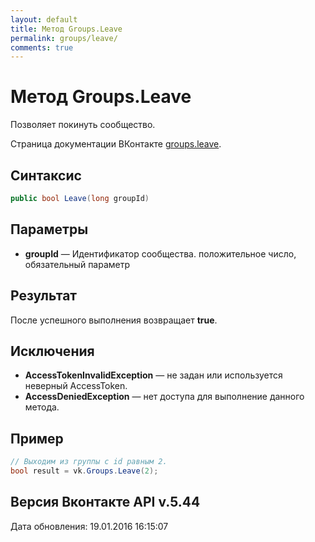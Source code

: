 ```yaml
---
layout: default
title: Метод Groups.Leave
permalink: groups/leave/
comments: true
---
```

# Метод Groups.Leave
Позволяет покинуть сообщество.

Страница документации ВКонтакте [groups.leave](https://vk.com/dev/groups.leave).

## Синтаксис
``` csharp
public bool Leave(long groupId)
```

## Параметры
+ **groupId** — Идентификатор сообщества. положительное число, обязательный параметр

## Результат
После успешного выполнения возвращает **true**.

## Исключения
+ **AccessTokenInvalidException** — не задан или используется неверный AccessToken.
+ **AccessDeniedException** — нет доступа для выполнение данного метода.

## Пример
```csharp
// Выходим из группы с id равным 2.
bool result = vk.Groups.Leave(2);
```

## Версия Вконтакте API v.5.44
Дата обновления: 19.01.2016 16:15:07
